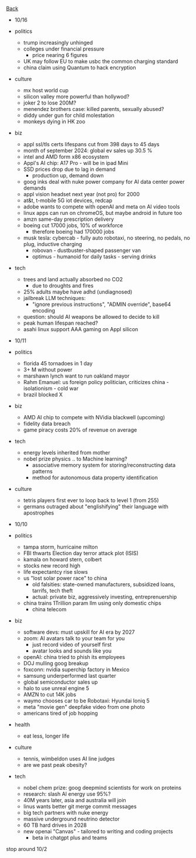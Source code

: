 [Back](./index.md)

- 10/16
- politics
  - trump increasingly unhinged
  - colleges under financial pressure
    - price nearing 6 figures
  - UK may follow EU to make usbc the common charging standard
  - china claim using Quantum to hack encryption
- culture
  - mx host world cup
  - silicon valley more powerful than hollywod?
  - joker 2 to lose 200M?
  - menendez brothers case: killed parents, sexually abused?
  - diddy under gun for child molestation
  - monkeys dying in HK zoo
- biz
  - appl ssl/tls certs lifespans cut from 398 days to 45 days
  - month of september 2024: global ev sales up 30.5 %
  - intel and AMD form x86 ecosystem
  - Appl's AI chip: A17 Pro - will be in ipad Mini
  - SSD prices drop due to lag in demand
    - production up, demand down
  - goog inks deal with nuke power company for AI data center power demands
  - appl vision headset next year (not pro) for 2000
  - at&t, t-mobile 5G iot devices, redcap
  - adobe wants to compete with openAI and meta on AI video tools
  - linux apps can run on chromeOS, but maybe android in future too
  - amzn same-day prescription delivery
  - boeing cut 17000 jobs, 10% of workforce
    - therefore boeing had 170000 jobs
  - musk tesla: cybercab - fully auto robotaxi, no steering, no pedals, no plug, inductive charging
    - robovan - dustbuster-shaped passenger van
    - optimus - humanoid for daily tasks - serving drinks
- tech
  - trees and land actually absorbed no CO2
    - due to droughts and fires
  - 25% adults maybe have adhd (undiagnosed)
  - jailbreak LLM techniques:
    - "ignore previous instructions", "ADMIN override", base64 encoding
  - question: should AI weapons be allowed to decide to kill
  - peak human lifespan reached?
  - asahi linux support AAA gaming on Appl silicon

- 10/11
- politics
  - florida 45 tornadoes in 1 day
  - 3+ M without power
  - marshawn lynch want to run oakland mayor
  - Rahm Emanuel: us foreign policy politician, criticizes china - isolationism - cold war
  - brazil blocked X
- biz
  - AMD AI chip to compete with NVidia blackwell (upcoming)
  - fidelity data breach
  - game piracy costs 20% of revenue on average
- tech
  - energy levels inherited from mother
  - nobel prize physics .. to Machine learning?
    - associative memory system for storing/reconstructing data patterns
    - method for autonomous data property identification
- culture
  - tetris players first ever to loop back to level 1 (from 255)
  - germans outraged about "englishifying" their language with apostrophes

- 10/10
- politics
  - tampa storm, hurricaine milton
  - FBI thwarts Election day terror attack plot (ISIS)
  - kamala on howard stern, colbert
  - stocks new record high
  - life expectantcy rise slows
  - us "lost solar power race" to china
    - old falsities: state-owned manufacturers, subsidized loans, tarrifs, tech theft
    - actual: private biz, aggressively investing, entreprenuership
  - china trains 1Trillion param llm using only domestic chips
    - china telecom
- biz
  - software devs: must upskill for AI era by 2027
  - zoom: AI avatars talk to your team for you
    - just record video of yourself first
    - avatar looks and sounds like you
  - openAI: china tried to phish its employees
  - DOJ mulling goog breakup
  - foxconn: nvidia superchip factory in Mexico
  - samsung underperformed last quarter
  - global semiconductor sales up
  - halo to use unreal engine 5
  - AMZN to cut 14K jobs
  - waymo chooses car to be Robotaxi: Hyundai Ioniq 5
  - meta "movie gen" deepfake video from one photo
  - americans tired of job hopping
- health
  - eat less, longer life
- culture
  - tennis, wimbeldon uses AI line judges
  - are we past peak obesity?
- tech
  - nobel chem prize: goog deepmind scientists for work on proteins
  - research: slash AI energy use 95%?
  - 40M years later, asia and australia will join
  - linus wants better git merge commit messages
  - big tech partners with nuke energy
  - massive underground neutrino detector
  - 60 TB hard drives in 2028
  - new openai "Canvas" - tailored to writing and coding projects
    - beta in chatgpt plus and teams


stop around 10/2